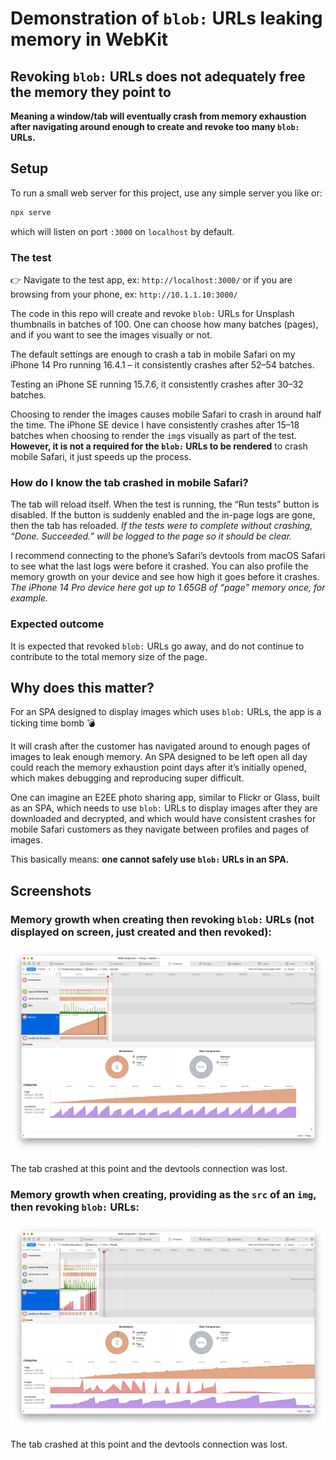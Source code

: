 # Demonstration of `blob:` URLs leaking memory in WebKit

## Revoking `blob:` URLs does not adequately free the memory they point to

**Meaning a window/tab will eventually crash from memory exhaustion after navigating around enough to create and revoke too many `blob:` URLs.**

## Setup

To run a small web server for this project, use any simple server you like or:

```sh
npx serve
```

which will listen on port `:3000` on `localhost` by default.

### The test

👉 Navigate to the test app, ex: `http://localhost:3000/` or if you are browsing from your phone, ex: `http://10.1.1.10:3000/`

The code in this repo will create and revoke `blob:` URLs for Unsplash thumbnails in batches of 100. One can choose how many batches (pages), and if you want to see the images visually or not. 

The default settings are enough to crash a tab in mobile Safari on my iPhone 14 Pro running 16.4.1 – it consistently crashes after 52–54 batches.

Testing an iPhone SE running 15.7.6, it consistently crashes after 30–32 batches.

Choosing to render the images causes mobile Safari to crash in around half the time. The iPhone SE device I have consistently crashes after 15–18 batches when choosing to render the `img`s visually as part of the test. **However, it is not a required for the `blob:` URLs to be rendered** to crash mobile Safari, it just speeds up the process.

### How do I know the tab crashed in mobile Safari?

The tab will reload itself. When the test is running, the “Run tests” button is disabled. If the button is suddenly enabled and the in-page logs are gone, then the tab has reloaded. _If the tests were to complete without crashing, “Done. Succeeded.” will be logged to the page so it should be clear._

I recommend connecting to the phone’s Safari’s devtools from macOS Safari to see what the last logs were before it crashed. You can also profile the memory growth on your device and see how high it goes before it crashes. _The iPhone 14 Pro device here got up to 1.65GB of “page” memory once, for example._

### Expected outcome

It is expected that revoked `blob:` URLs go away, and do not continue to contribute to the total memory size of the page.

## Why does this matter?

For an SPA designed to display images which uses `blob:` URLs, the app is a ticking time bomb 💣 

It will crash after the customer has navigated around to enough pages of images to leak enough memory. An SPA designed to be left open all day could reach the memory exhaustion point days after it’s initially opened, which makes debugging and reproducing super difficult.

One can imagine an E2EE photo sharing app, similar to Flickr or Glass, built as an SPA, which needs to use `blob:` URLs to display images after they are downloaded and decrypted, and which would have consistent crashes for mobile Safari customers as they navigate between profiles and pages of images.

This basically means: **one cannot safely use `blob:` URLs in an SPA.**

## Screenshots

### Memory growth when creating then revoking `blob:` URLs (not displayed on screen, just created and then revoked):

![](./screenshots/with-only-blobs.png)

The tab crashed at this point and the devtools connection was lost.

### Memory growth when creating, providing as the `src` of an `img`, then revoking `blob:` URLs:

![](./screenshots/with-images-rendered.png)

The tab crashed at this point and the devtools connection was lost.